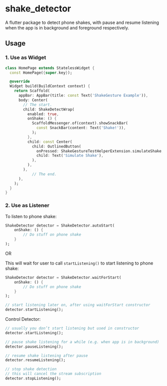 # shake_detector

A flutter package to detect phone shakes, with pause and resume listening when the app is in background and foreground respectively.

## Usage

### 1. Use as Widget
```dart 
class HomePage extends StatelessWidget {
  const HomePage({super.key});

  @override
  Widget build(BuildContext context) {
    return Scaffold(
      appBar: AppBar(title: const Text('ShakeGesture Example')),
      body: Center(
        // The start.
        child: ShakeDetectWrap(
          enabled: true,
          onShake: () {
            ScaffoldMessenger.of(context).showSnackBar(
              const SnackBar(content: Text('Shake!')),
            );
          },
          child: const Center(
            child: OutlinedButton(
              onPressed: ShakeGestureTestHelperExtension.simulateShake,
              child: Text('Simulate Shake'),
            ),
          ),
        ),
		    // The end.
      ),
    );
  }
}

```

### 2. Use as Listener

To listen to phone shake:

```dart
ShakeDetector detector = ShakeDetector.autoStart(
    onShake: () {
        // Do stuff on phone shake
    }
);
```

OR

This will wait for user to call `startListening()` to start listening to phone shake:
```dart
ShakeDetector detector = ShakeDetector.waitForStart(
    onShake: () {
        // Do stuff on phone shake
    }
);

// start listening later on, after using waitForStart constructor
detector.startListening();
```

Control Detector:
```dart
// usually you don’t start listening but used in constructor
detector.startListening();

// pause shake listening for a while (e.g. when app is in background)
detector.pauseListening();

// resume shake listening after pause
detector.resumeListening();

// stop shake detection
// this will cancel the stream subscription 
detector.stopListening();

```


